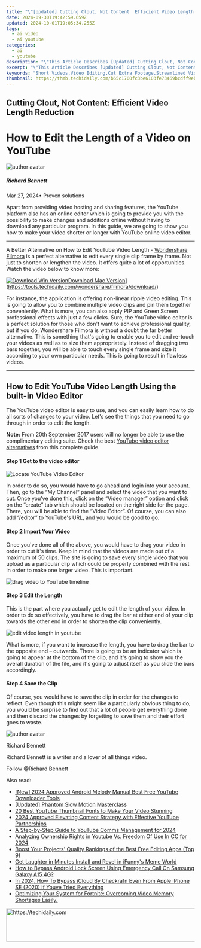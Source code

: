 ```yaml
---
title: "\"[Updated] Cutting Clout, Not Content  Efficient Video Length Reduction\""
date: 2024-09-30T19:42:59.659Z
updated: 2024-10-01T19:05:34.255Z
tags:
  - ai video
  - ai youtube
categories:
  - ai
  - youtube
description: "\"This Article Describes [Updated] Cutting Clout, Not Content: Efficient Video Length Reduction\""
excerpt: "\"This Article Describes [Updated] Cutting Clout, Not Content: Efficient Video Length Reduction\""
keywords: "Short Videos,Video Editing,Cut Extra Footage,Streamlined Vids,Effective Edits,Brief Content,Reduce Length"
thumbnail: https://thmb.techidaily.com/b65c1700fc3be6103fe73469bcdff9ebd5593034f3622d27aea03408c9719ceb.jpg
---
```


## Cutting Clout, Not Content: Efficient Video Length Reduction

# How to Edit the Length of a Video on YouTube

![author avatar](https://images.wondershare.com/filmora/article-images/richard-bennett.jpg)

##### Richard Bennett

 Mar 27, 2024• Proven solutions

Apart from providing video hosting and sharing features, the YouTube platform also has an online editor which is going to provide you with the possibility to make changes and additions online without having to download any particular program. In this guide, we are going to show you how to make your video shorter or longer with YouTube online video editor.

---

A Better Alternative on How to Edit YouTube Video Length - [Wondershare Filmora](https://tools.techidaily.com/wondershare/filmora/download/) is a perfect alternative to edit every single clip frame by frame. Not just to shorten or lengthen the video. It offers quite a lot of opportunities. Watch the video below to know more:

[![Download Win Version](https://images.wondershare.com/filmora/guide/download-btn-win.jpg)](https://tools.techidaily.com/wondershare/filmora/download/)[Download Mac Version](https://images.wondershare.com/filmora/guide/download-btn-mac.jpg)](https://tools.techidaily.com/wondershare/filmora/download/)

For instance, the application is offering non-linear ripple video editing. This is going to allow you to combine multiple video clips and pin them together conveniently. What is more, you can also apply PIP and Green Screen professional effects with just a few clicks. Sure, the YouTube video editor is a perfect solution for those who don't want to achieve professional quality, but if you do, Wondershare Filmora is without a doubt the far better alternative. This is something that's going to enable you to edit and re-touch your videos as well as to size them appropriately. Instead of dragging two bars together, you will be able to touch every single frame and size it according to your own particular needs. This is going to result in flawless videos.

---

## How to Edit YouTube Video Length Using the built-in Video Editor

The YouTube video editor is easy to use, and you can easily learn how to do all sorts of changes to your video. Let's see the things that you need to go through in order to edit the length.

**Note:** From 20th September 2017 users will no longer be able to use the complimentary editing suite. Check the best [YouTube video editor alternatives](https://tools.techidaily.com/wondershare/filmora/download/) from this complete guide.

#### Step 1 Get to the video editor

![Locate YouTube Video Editor](https://images.wondershare.com/filmora/article-images/add-music-to-youtube-video-6.jpg)

In order to do so, you would have to go ahead and login into your account. Then, go to the “My Channel” panel and select the video that you want to cut. Once you've done this, click on the “Video manager” option and click on the “create” tab which should be located on the right side for the page. There, you will be able to find the “Video Editor”. Of course, you can also add “/editor” to YouTube's URL, and you would be good to go.

#### Step 2 Import Your Video

Once you've done all of the above, you would have to drag your video in order to cut it's time. Keep in mind that the videos are made out of a maximum of 50 clips. The site is going to save every single video that you upload as a particular clip which could be properly combined with the rest in order to make one larger video. This is important.

![drag video to YouTube timeline](https://images.wondershare.com/filmora/article-images/drag-video-to-youtube-timeline.jpg)

#### Step 3 Edit the Length

This is the part where you actually get to edit the length of your video. In order to do so effectively, you have to drag the bar at either end of your clip towards the other end in order to shorten the clip conveniently.

![edit video length in youtube](https://images.wondershare.com/filmora/article-images/edit-video-length-in-youtube.jpg)

What is more, if you want to increase the length, you have to drag the bar to the opposite end – outwards. There is going to be an indicator which is going to appear at the bottom of the clip, and it's going to show you the overall duration of the file, and it's going to adjust itself as you slide the bars accordingly.

#### Step 4 Save the Clip

Of course, you would have to save the clip in order for the changes to reflect. Even though this might seem like a particularly obvious thing to do, you would be surprise to find out that a lot of people get everything done and then discard the changes by forgetting to save them and their effort goes to waste.

![author avatar](https://images.wondershare.com/filmora/article-images/richard-bennett.jpg)

Richard Bennett

Richard Bennett is a writer and a lover of all things video.

Follow @Richard Bennett

<ins class="adsbygoogle"
      style="display:block"
      data-ad-client="ca-pub-7571918770474297"
      data-ad-slot="8358498916"
      data-ad-format="auto"
      data-full-width-responsive="true"></ins>

<span class="atpl-alsoreadstyle">Also read:</span>
<div><ul>
<li><a href="https://youtube-webster.techidaily.com/024-approved-android-melody-manual-best-free-youtube-downloader-tools/"><u>[New] 2024 Approved Android Melody Manual Best Free YouTube Downloader Tools</u></a></li>
<li><a href="https://extra-skills.techidaily.com/updated-phantom-slow-motion-masterclass/"><u>[Updated] Phantom Slow Motion Masterclass</u></a></li>
<li><a href="https://youtube-videos.techidaily.com/20-best-youtube-thumbnail-fonts-to-make-your-video-stunning/"><u>20 Best YouTube Thumbnail Fonts to Make Your Video Stunning</u></a></li>
<li><a href="https://youtube-videos.techidaily.com/2024-approved-elevating-content-strategy-with-effective-youtube-partnerships/"><u>2024 Approved Elevating Content Strategy with Effective YouTube Partnerships</u></a></li>
<li><a href="https://youtube-videos.techidaily.com/a-step-by-step-guide-to-youtube-comms-management-for-2024/"><u>A Step-by-Step Guide to YouTube Comms Management for 2024</u></a></li>
<li><a href="https://youtube-videos.techidaily.com/analyzing-ownership-rights-in-youtube-vs-freedom-of-use-in-cc-for-2024/"><u>Analyzing Ownership Rights in Youtube Vs. Freedom Of Use In CC for 2024</u></a></li>
<li><a href="https://youtube-videos.techidaily.com/boost-your-projects-quality-rankings-of-the-best-free-editing-apps-top-9/"><u>Boost Your Projects' Quality Rankings of the Best Free Editing Apps (Top 9)</u></a></li>
<li><a href="https://extra-tips.techidaily.com/get-laughter-in-minutes-install-and-revel-in-ifunnys-meme-world/"><u>Get Laughter in Minutes Install and Revel in iFunny's Meme World</u></a></li>
<li><a href="https://android-unlock.techidaily.com/how-to-bypass-android-lock-screen-using-emergency-call-on-samsung-galaxy-a15-4g-by-drfone-android/"><u>How to Bypass Android Lock Screen Using Emergency Call On Samsung Galaxy A15 4G?</u></a></li>
<li><a href="https://activate-lock.techidaily.com/in-2024-how-to-bypass-icloud-by-checkra1n-even-from-apple-iphone-se-2020-if-youve-tried-everything-by-drfone-ios/"><u>In 2024, How To Bypass iCloud By Checkra1n Even From Apple iPhone SE (2020) If Youve Tried Everything</u></a></li>
<li><a href="https://win-blog.techidaily.com/optimizing-your-system-for-fortnite-overcoming-video-memory-shortages-easily/"><u>Optimizing Your System for Fortnite: Overcoming Video Memory Shortages Easily.</u></a></li>
</ul></div>

<!-- affiliate ads begin -->
<a href="https://appsumo.8odi.net/c/5597632/2151890/7443" target="_top" id="2151890">
  <img src="//a.impactradius-go.com/display-ad/7443-2151890" border="0" alt="https://techidaily.com" width="728" height="90"/>
</a>
<img height="0" width="0" src="https://appsumo.8odi.net/i/5597632/2151890/7443" style="position:absolute;visibility:hidden;" border="0" />
<!-- affiliate ads end -->

